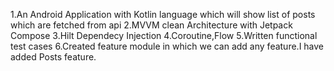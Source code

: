 1.An Android Application with Kotlin language which will show list of posts which are fetched from api 
2.MVVM clean Architecture with Jetpack Compose 3.Hilt Dependecy Injection 
4.Coroutine,Flow
5.Written functional test cases 
6.Created feature module in which we can add any feature.I have added Posts feature.

